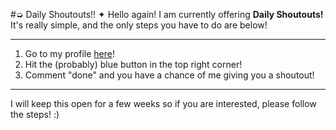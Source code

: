 #➭ Daily Shoutouts!!
✦ Hello again! I am currently offering **Daily Shoutouts!** It's really simple, and the only steps you have to do are below!
- - -
1. Go to my profile [here](https://scratch.mit.edu/users/AugieDoggie2011/)!
2. Hit the (probably) blue button in the top right corner!
3. Comment "done" and you have a chance of me giving you a shoutout!
- - -
I will keep this open for a few weeks so if you are interested, please follow the steps! :)